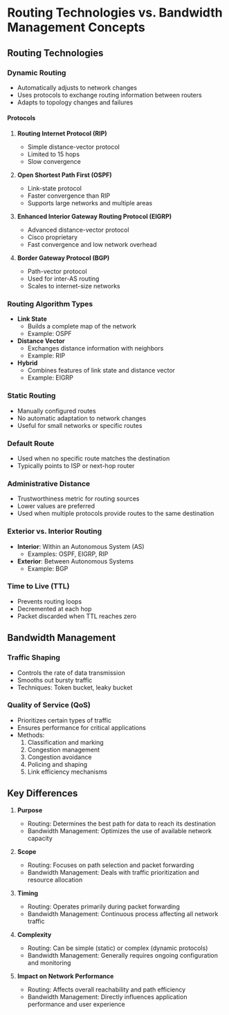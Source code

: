 # Routing Technologies vs. Bandwidth Management Concepts

## Routing Technologies

### Dynamic Routing
- Automatically adjusts to network changes
- Uses protocols to exchange routing information between routers
- Adapts to topology changes and failures

#### Protocols
1. **Routing Internet Protocol (RIP)**
   - Simple distance-vector protocol
   - Limited to 15 hops
   - Slow convergence

2. **Open Shortest Path First (OSPF)**
   - Link-state protocol
   - Faster convergence than RIP
   - Supports large networks and multiple areas

3. **Enhanced Interior Gateway Routing Protocol (EIGRP)**
   - Advanced distance-vector protocol
   - Cisco proprietary
   - Fast convergence and low network overhead

4. **Border Gateway Protocol (BGP)**
   - Path-vector protocol
   - Used for inter-AS routing
   - Scales to internet-size networks

### Routing Algorithm Types
- **Link State**
  - Builds a complete map of the network
  - Example: OSPF
- **Distance Vector**
  - Exchanges distance information with neighbors
  - Example: RIP
- **Hybrid**
  - Combines features of link state and distance vector
  - Example: EIGRP

### Static Routing
- Manually configured routes
- No automatic adaptation to network changes
- Useful for small networks or specific routes

### Default Route
- Used when no specific route matches the destination
- Typically points to ISP or next-hop router

### Administrative Distance
- Trustworthiness metric for routing sources
- Lower values are preferred
- Used when multiple protocols provide routes to the same destination

### Exterior vs. Interior Routing
- **Interior**: Within an Autonomous System (AS)
  - Examples: OSPF, EIGRP, RIP
- **Exterior**: Between Autonomous Systems
  - Example: BGP

### Time to Live (TTL)
- Prevents routing loops
- Decremented at each hop
- Packet discarded when TTL reaches zero

## Bandwidth Management

### Traffic Shaping
- Controls the rate of data transmission
- Smooths out bursty traffic
- Techniques: Token bucket, leaky bucket

### Quality of Service (QoS)
- Prioritizes certain types of traffic
- Ensures performance for critical applications
- Methods:
  1. Classification and marking
  2. Congestion management
  3. Congestion avoidance
  4. Policing and shaping
  5. Link efficiency mechanisms

## Key Differences

1. **Purpose**
   - Routing: Determines the best path for data to reach its destination
   - Bandwidth Management: Optimizes the use of available network capacity

2. **Scope**
   - Routing: Focuses on path selection and packet forwarding
   - Bandwidth Management: Deals with traffic prioritization and resource allocation

3. **Timing**
   - Routing: Operates primarily during packet forwarding
   - Bandwidth Management: Continuous process affecting all network traffic

4. **Complexity**
   - Routing: Can be simple (static) or complex (dynamic protocols)
   - Bandwidth Management: Generally requires ongoing configuration and monitoring

5. **Impact on Network Performance**
   - Routing: Affects overall reachability and path efficiency
   - Bandwidth Management: Directly influences application performance and user experience
